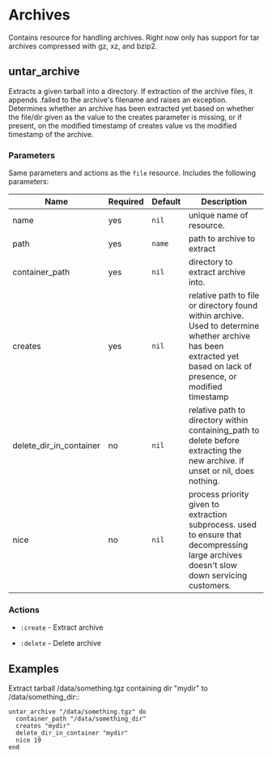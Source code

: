 # Archives

Contains resource for handling archives. Right now only has support for tar archives compressed with gz, xz, and bzip2.

## untar_archive

Extracts a given tarball into a directory. If extraction of the archive files,
it appends .failed to the archive's filename and raises an exception.
Determines whether an archive has been extracted yet based on whether the
file/dir given as the value to the creates parameter is missing, or if present,
on the modified timestamp of creates value vs the modified timestamp of the
archive.

### Parameters

Same parameters and actions as the ``file`` resource. Includes the following parameters:


Name | Required | Default | Description
---- | -------- | ------- | -----------
name | yes | `nil` | unique name of resource.
path | yes | `name` | path to archive to extract
container_path | yes | `nil` | directory to extract archive into.
creates | yes | `nil` | relative path to file or directory found within archive. Used to determine whether archive has been extracted yet based on lack of presence, or modified timestamp
delete_dir_in_container | no | `nil` | relative path to directory within containing_path to delete before extracting the new archive. if unset or nil, does nothing.
nice | no | `nil` |  process priority given to extraction subprocess. used to ensure that decompressing large archives doesn't slow down servicing customers.

### Actions

* `:create` - Extract archive

* `:delete` - Delete archive


## Examples

Extract tarball /data/something.tgz containing dir "mydir" to /data/something_dir::

    untar_archive "/data/something.tgz" do
      container_path "/data/something_dir"
      creates "mydir"
      delete_dir_in_container "mydir"
      nice 19
    end
